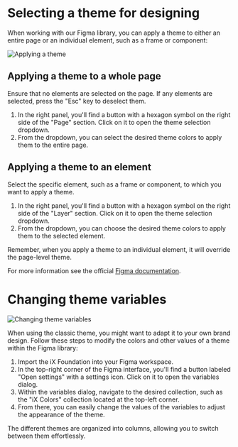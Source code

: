 

# Selecting a theme for designing

When working with our Figma library, you can apply a theme to either an entire page or an individual element, such as a frame or component:

![Applying a theme](https://www.figma.com/file/wEptRgAezDU1z80Cn3eZ0o/iX-Pattern-Illustrations?type=design&node-id=2232-192&mode=design&t=C6IjeY71MP4uA7vZ-4)
## Applying a theme to a whole page

Ensure that no elements are selected on the page. If any elements are selected, press the "Esc" key to deselect them.
1. In the right panel, you'll find a button with a hexagon symbol on the right side of the "Page" section. Click on it to open the theme selection dropdown.
2. From the dropdown, you can select the desired theme colors to apply them to the entire page.  

## Applying a theme to an element

Select the specific element, such as a frame or component, to which you want to apply a theme.
1. In the right panel, you'll find a button with a hexagon symbol on the right side of the "Layer" section. Click on it to open the theme selection dropdown.
2. From the dropdown, you can choose the desired theme colors to apply them to the selected element. 

Remember, when you apply a theme to an individual element, it will override the page-level theme.

For more information see the official [Figma documentation](https://help.figma.com/hc/en-us/articles/15339657135383-Guide-to-variables-in-Figma).

# Changing theme variables

![Changing theme variables](https://www.figma.com/file/wEptRgAezDU1z80Cn3eZ0o/iX-Pattern-Illustrations?type=design&node-id=2232-101&mode=design&t=C6IjeY71MP4uA7vZ-4)

When using the classic theme, you might want to adapt it to your own brand design. Follow these steps to modify the colors and other values of a theme within the Figma library:

1. Import the iX Foundation into your Figma workspace.
2. In the top-right corner of the Figma interface, you'll find a button labeled "Open settings" with a settings icon. Click on it to open the variables dialog.
3. Within the variables dialog, navigate to the desired collection, such as the "iX Colors" collection located at the top-left corner.
4. From there, you can easily change the values of the variables to adjust the appearance of the theme.

The different themes are organized into columns, allowing you to switch between them effortlessly.